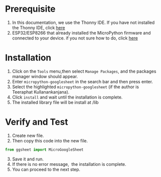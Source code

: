# Prerequisite
1. In this documentation, we use the Thonny IDE. If you have not installed the Thonny IDE, click [here](https://github.com/PerfecXX/MicroPython-ESP32-AIoT-DevBoard-V1/blob/9f2c6fd7d80213c013d1d448a461d4a4ce00fc06/doc/md/setup-thonny.md)
2. ESP32/ESP8266 that already installed the MicroPython firmware and connected to your device. if you not sure how to do, click [here](https://github.com/PerfecXX/MicroPython-ESP32-AIoT-DevBoard-V1/blob/9f2c6fd7d80213c013d1d448a461d4a4ce00fc06/doc/md/setup-esp32.md)

# Installation 
1. Click on the `Tools` menu,then select `Manage Packages`, and the packages manager window should appear.
2. Enter `micropython-googlesheet` in the search bar and then press enter.
3. Select the highlighted `micropython-googlesheet` (if the author is Teeraphat Kullanankanjana).
4. Click `install` and wait until the installation is complete.
5. The installed library file will be install at /lib

# Verify and Test 
1. Create new file. 
2. Then copy this code into the new file. 
```python
from ggsheet import MicroGoogleSheet 
```
3. Save it and run. 
4. If there is no error message,  the installation is complete.
5. You can proceed to the next step.
